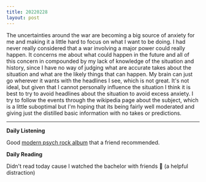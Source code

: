 ```yaml
---
title: 20220228
layout: post
---
```


The uncertainties around the war are becoming a big source of anxiety for me and making it a little hard to focus on what I want to be doing. I had never really considered that a war involving a major power could really happen. It concerns me about what could happen in the future and all of this concern in compounded by my lack of knowledge of the situation and history, since I have no way of judging what are accurate takes about the situation and what are the likely things that can happen. My brain can just go wherever it wants with the headlines I see, which is not great. It's not ideal, but given that I cannot personally influence the situation I think it is best to try to avoid headlines about the situation to avoid excess anxiety. I try to follow the events through the wikipedia page about the subject, which is a little suboptimal but I'm hoping that its being fairly well moderated and giving just the distilled basic information with no takes or predictions. 

---

**Daily Listening**

Good [modern psych rock album](https://open.spotify.com/album/4hlZNsmD2CoVWAbr6GnEYb?si=kXAQ5iE5Qz6QbXqI7a9lDA) that a friend recommended.

**Daily Reading**

Didn't read today cause I watched the bachelor with friends 😬 (a helpful distraction)